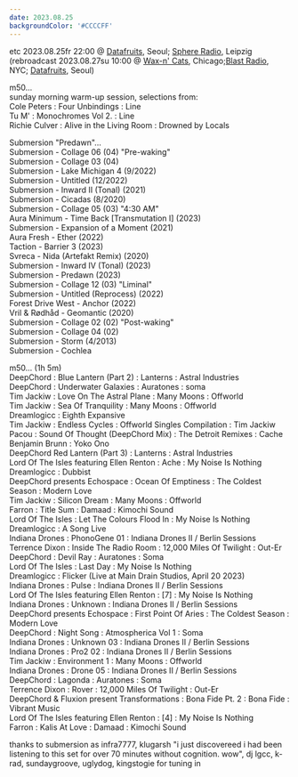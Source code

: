 ```yaml
---
date: 2023.08.25
backgroundColor: '#CCCCFF'
---
```


etc 2023.08.25fr 22:00 @ [Datafruits](http://www.datafruits.fm/), Seoul; [Sphere Radio](http://www.sphere-radio.net/), Leipzig  
(rebroadcast 2023.08.27su 10:00 @ [Wax-n' Cats](http://www.twitch.tv/waxncats), Chicago;[Blast Radio](https://blastradio.com/kimochisound), NYC; [Datafruits](http://www.datafruits.fm/), Seoul)  

m50...  
sunday morning warm-up session, selections from:  
Cole Peters : Four Unbindings : Line  
Tu M' : Monochromes Vol 2. : Line  
Richie Culver : Alive in the Living Room : Drowned by Locals  

Submersion "Predawn"...  
Submersion - Collage 06 (04) "Pre-waking"  
Submersion - Collage 03 (04)  
Submersion - Lake Michigan 4 (9/2022)  
Submersion - Untitled (12/2022)  
Submersion - Inward II (Tonal) (2021)  
Submersion - Cicadas (8/2020)  
Submersion - Collage 05 (03) "4:30 AM"  
Aura Minimum - Time Back \[Transmutation I\] (2023)  
Submersion - Expansion of a Moment (2021)  
Aura Fresh - Ether (2022)  
Taction - Barrier 3 (2023)  
Svreca - Nida (Artefakt Remix) (2020)  
Submersion - Inward IV (Tonal) (2023)  
Submersion - Predawn (2023)  
Submersion - Collage 12 (03) "Liminal"  
Submersion - Untitled (Reprocess) (2022)  
Forest Drive West - Anchor (2022)  
Vril & Rødhåd - Geomantic (2020)  
Submersion - Collage 02 (02) "Post-waking"  
Submersion - Collage 04 (02)  
Submersion - Storm (4/2013)  
Submersion - Cochlea  

m50... (1h 5m)  
DeepChord : Blue Lantern (Part 2) : Lanterns : Astral Industries  
DeepChord : Underwater Galaxies : Auratones : soma  
Tim Jackiw : Love On The Astral Plane : Many Moons : Offworld  
Tim Jackiw : Sea Of Tranquility : Many Moons : Offworld  
Dreamlogicc : Eighth Expansive  
Tim Jackiw : Endless Cycles : Offworld Singles Compilation : Tim Jackiw  
Pacou : Sound Of Thought (DeepChord Mix) : The Detroit Remixes : Cache  
Benjamin Brunn : Yoko Ono  
DeepChord Red Lantern (Part 3) : Lanterns : Astral Industries  
Lord Of The Isles featuring Ellen Renton : Ache : My Noise Is Nothing  
Dreamlogicc : Dubbist  
DeepChord presents Echospace : Ocean Of Emptiness : The Coldest Season : Modern Love  
Tim Jackiw : Silicon Dream : Many Moons : Offworld  
Farron : Title Sum : Damaad : Kimochi Sound  
Lord Of The Isles : Let The Colours Flood In : My Noise Is Nothing  
Dreamlogicc : A Song Live  
Indiana Drones : PhonoGene 01 : Indiana Drones II / Berlin Sessions  
Terrence Dixon : Inside The Radio Room : 12,000 Miles Of Twilight : Out-Er  
DeepChord : Devil Ray : Auratones : Soma  
Lord Of The Isles : Last Day : My Noise Is Nothing  
Dreamlogicc : Flicker (Live at Main Drain Studios, April 20 2023)  
Indiana Drones : Pulse : Indiana Drones II / Berlin Sessions  
Lord Of The Isles featuring Ellen Renton : \[7\] : My Noise Is Nothing  
Indiana Drones : Unknown : Indiana Drones II / Berlin Sessions  
DeepChord presents Echospace : First Point Of Aries : The Coldest Season : Modern Love  
DeepChord : Night Song : Atmospherica Vol 1 : Soma  
Indiana Drones : Unknown 03 : Indiana Drones II / Berlin Sessions  
Indiana Drones : Pro2 02 : Indiana Drones II / Berlin Sessions  
Tim Jackiw : Environment 1 : Many Moons : Offworld  
Indiana Drones : Drone 05 : Indiana Drones II / Berlin Sessions  
DeepChord : Lagonda : Auratones : Soma  
Terrence Dixon : Rover : 12,000 Miles Of Twilight : Out-Er  
DeepChord & Fluxion present Transformations : Bona Fide Pt. 2 : Bona Fide : Vibrant Music  
Lord Of The Isles featuring Ellen Renton : \[4\] : My Noise Is Nothing  
Farron : Kalis At Love : Damaad : Kimochi Sound  

thanks to submersion as infra7777, klugarsh "i just discovereed i had been listening to this set for over 70 minutes without cognition. wow", dj lgcc, k-rad, sundaygroove, uglydog, kingstogie for tuning in